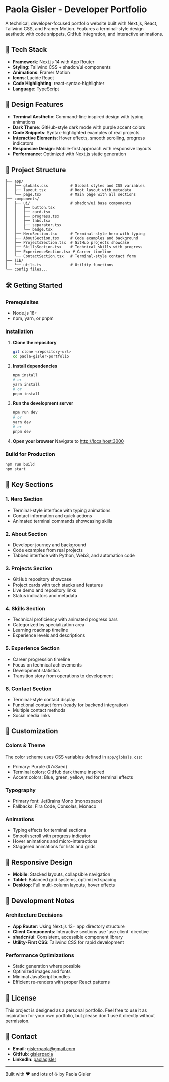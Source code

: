 # Paola Gisler - Developer Portfolio

A technical, developer-focused portfolio website built with Next.js, React, Tailwind CSS, and Framer Motion. Features a terminal-style design aesthetic with code snippets, GitHub integration, and interactive animations.

## 🚀 Tech Stack

- **Framework**: Next.js 14 with App Router
- **Styling**: Tailwind CSS + shadcn/ui components
- **Animations**: Framer Motion
- **Icons**: Lucide React
- **Code Highlighting**: react-syntax-highlighter
- **Language**: TypeScript

## 🎨 Design Features

- **Terminal Aesthetic**: Command-line inspired design with typing animations
- **Dark Theme**: GitHub-style dark mode with purple accent colors
- **Code Snippets**: Syntax-highlighted examples of real projects
- **Interactive Elements**: Hover effects, smooth scrolling, progress indicators
- **Responsive Design**: Mobile-first approach with responsive layouts
- **Performance**: Optimized with Next.js static generation

## 📂 Project Structure

```
├── app/
│   ├── globals.css          # Global styles and CSS variables
│   ├── layout.tsx           # Root layout with metadata
│   └── page.tsx             # Main page with all sections
├── components/
│   ├── ui/                  # shadcn/ui base components
│   │   ├── button.tsx
│   │   ├── card.tsx
│   │   ├── progress.tsx
│   │   ├── tabs.tsx
│   │   ├── separator.tsx
│   │   └── badge.tsx
│   ├── HeroSection.tsx      # Terminal-style hero with typing
│   ├── AboutSection.tsx     # Code examples and background
│   ├── ProjectsSection.tsx  # GitHub projects showcase
│   ├── SkillsSection.tsx    # Technical skills with progress
│   ├── ExperienceSection.tsx # Career timeline
│   └── ContactSection.tsx   # Terminal-style contact form
├── lib/
│   └── utils.ts             # Utility functions
└── config files...
```

## 🛠️ Getting Started

### Prerequisites

- Node.js 18+ 
- npm, yarn, or pnpm

### Installation

1. **Clone the repository**
   ```bash
   git clone <repository-url>
   cd paola-gisler-portfolio
   ```

2. **Install dependencies**
   ```bash
   npm install
   # or
   yarn install
   # or
   pnpm install
   ```

3. **Run the development server**
   ```bash
   npm run dev
   # or
   yarn dev
   # or
   pnpm dev
   ```

4. **Open your browser**
   Navigate to [http://localhost:3000](http://localhost:3000)

### Build for Production

```bash
npm run build
npm start
```

## 🎯 Key Sections

### 1. Hero Section
- Terminal-style interface with typing animations
- Contact information and quick actions
- Animated terminal commands showcasing skills

### 2. About Section  
- Developer journey and background
- Code examples from real projects
- Tabbed interface with Python, Web3, and automation code

### 3. Projects Section
- GitHub repository showcase
- Project cards with tech stacks and features
- Live demo and repository links
- Status indicators and metadata

### 4. Skills Section
- Technical proficiency with animated progress bars
- Categorized by specialization area
- Learning roadmap timeline
- Experience levels and descriptions

### 5. Experience Section
- Career progression timeline
- Focus on technical achievements
- Development statistics
- Transition story from operations to development

### 6. Contact Section
- Terminal-style contact display
- Functional contact form (ready for backend integration)
- Multiple contact methods
- Social media links

## 🎨 Customization

### Colors & Theme
The color scheme uses CSS variables defined in `app/globals.css`:
- Primary: Purple (#7c3aed)
- Terminal colors: GitHub dark theme inspired
- Accent colors: Blue, green, yellow, red for terminal effects

### Typography
- Primary font: JetBrains Mono (monospace)
- Fallbacks: Fira Code, Consolas, Monaco

### Animations
- Typing effects for terminal sections
- Smooth scroll with progress indicator
- Hover animations and micro-interactions
- Staggered animations for lists and grids

## 📱 Responsive Design

- **Mobile**: Stacked layouts, collapsible navigation
- **Tablet**: Balanced grid systems, optimized spacing  
- **Desktop**: Full multi-column layouts, hover effects

## 🔧 Development Notes

### Architecture Decisions
- **App Router**: Using Next.js 13+ app directory structure
- **Client Components**: Interactive sections use 'use client' directive
- **shadcn/ui**: Consistent, accessible component library
- **Utility-First CSS**: Tailwind CSS for rapid development

### Performance Optimizations
- Static generation where possible
- Optimized images and fonts
- Minimal JavaScript bundles
- Efficient re-renders with proper React patterns

## 📄 License

This project is designed as a personal portfolio. Feel free to use it as inspiration for your own portfolio, but please don't use it directly without permission.

## 🤝 Contact

- **Email**: gislerpaola@gmail.com
- **GitHub**: [gislerpaola](https://github.com/gislerpaola)
- **LinkedIn**: [paolagisler](https://www.linkedin.com/in/paolagisler)

---

Built with ❤️ and lots of ☕ by Paola Gisler